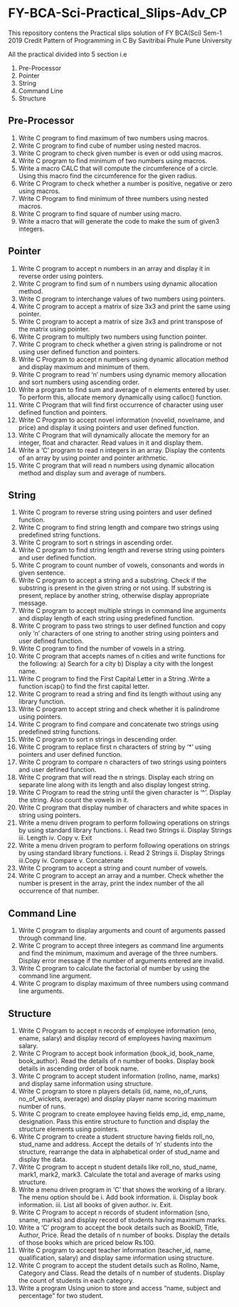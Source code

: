# FY-BCA-Sci-Practical_Slips-Adv_CP

This repository contens the Practical slips solution of FY BCA(Sci) Sem-1 2019 Credit Pattern of Programming in C By Savitribai Phule Pune University

All the practical divided into 5 section i.e
 1) Pre-Processor
 2) Pointer
 3) String
 4) Command Line
 5) Structure


## Pre-Processor

1. Write C program to find maximum of two numbers using macros.
2. Write C program to find cube of number using nested macros.
3. Write C program to check given number is even or odd using macros.
4. Write C program to find minimum of two numbers using macros.
5. Write a macro CALC that will compute the circumference of a circle. Using this macro find the circumference for the given radius.
6. Write C Program to check whether a number is positive, negative or zero using macros.
7. Write C Program to find minimum of three numbers using nested macros.
8. Write C program to find square of number using macro.
9. Write a macro that will generate the code to make the sum of given3 integers.

## Pointer

1. Write C program to accept n numbers in an array and display it in reverse order using pointers.
2. Write C program to find sum of n numbers using dynamic allocation method.
3. Write C program to interchange values of two numbers using pointers.
4. Write C program to accept a matrix of size 3x3 and print the same using pointer.
5. Write C program to accept a matrix of size 3x3 and print transpose of the matrix using pointer.
6. Write C program to multiply two numbers using function pointer.
7. Write C program to check whether a given string is palindrome or not using user defined function and pointers.
8. Write C Program to accept n numbers using dynamic allocation method and display maximum and minimum of them.
9. Write C program to read ‘n’ numbers using dynamic memory allocation and sort numbers using ascending order.
10. Write a program to find sum and average of n elements entered by user. To perform this, allocate memory dynamically using calloc() function.
11. Write C Program that will find first occurrence of character using user defined function and pointers.
12. Write C Program to accept novel information (novelid, novelname, and price) and display it using pointers and user defined function.
13. Write C Program that will dynamically allocate the memory for an integer, float and character. Read values in it and display them.
14. Write a ‘C’ program to read n integers in an array. Display the contents of an array by using pointer and pointer arithmetic.
15. Write C program that will read n numbers using dynamic allocation method and display sum and average of numbers.

## String

1. Write C program to reverse string using pointers and user defined function.
2. Write C program to find string length and compare two strings using predefined string functions.
3. Write C program to sort n strings in ascending order.
4. Write C program to find string length and reverse string using pointers and user defined function.
5. Write C program to count number of vowels, consonants and words in given sentence.
6. Write C program to accept a string and a substring. Check if the substring is present in the given string or not using. If substring is present, replace by another string, otherwise display appropriate message.
7. Write C program to accept multiple strings in command line arguments and display length of each string using predefined function.
8. Write C program to pass two strings to user defined function and copy only ‘n’ characters of one string to another string using pointers and user defined function.
9. Write C program to find the number of vowels in a string.
10. Write C program that accepts names of n cities and write functions for the following: a) Search for a city b) Display a city with the longest name.
11. Write C program to find the First Capital Letter in a String .Write a function iscap() to find the first capital letter.
12. Write C program to read a string and find its length without using any library function.
13. Write C program to accept string and check whether it is palindrome using pointers.
14. Write C program to find compare and concatenate two strings using predefined string functions.
15. Write C program to sort n strings in descending order.
16. Write C program to replace first n characters of string by ‘*’ using pointers and user defined function.
17. Write C program to compare n characters of two strings using pointers and user defined function.
18. Write C program that will read the n strings. Display each string on separate line along with its length and also display longest string.
19. Write C Program to read the string until the given character is ‘^’. Display the string. Also count the vowels in it.
20. Write C program that display number of characters and white spaces in string using pointers.
21. Write a menu driven program to perform following operations on strings by using standard library functions.
  i. Read two Strings
  ii. Display Strings
  iii. Length
  iv. Copy
  v. Exit
22. Write a menu driven program to perform following operations on strings by using standard library functions.
  i. Read 2 Strings
  ii. Display Strings
  iii.Copy
  iv. Compare
  v. Concatenate
23. Write C program to accept a string and count number of vowels.
24. Write C program to accept an array and a number. Check whether the number is present in the array, print the index number of the all occurrence of that number.

## Command Line

1. Write C program to display arguments and count of arguments passed through command line.
2. Write C program to accept three integers as command line arguments and find the minimum, maximum and average of the three numbers. Display error message if the
number of arguments entered are invalid.
3. Write C program to calculate the factorial of number by using the command line argument.
4. Write C program to display maximum of three numbers using command line arguments.

## Structure

1. Write C Program to accept n records of employee information (eno, ename, salary) and display record of employees having maximum salary.
2. Write C Program to accept book information (book_id, book_name, book_author). Read the details of n number of books. Display book details in ascending order of
book name.
3. Write C program to accept student information (rollno, name, marks) and display same information using structure.
4. Write C program to store n players details (id, name, no_of_runs, no_of_wickets, average) and display player name scoring maximum number of runs.
5. Write C program to create employee having fields emp_id, emp_name, designation. Pass this entire structure to function and display the structure elements using
pointers.
6. Write C program to create a student structure having fields roll_no, stud_name and address. Accept the details of ‘n’ students into the structure, rearrange the data in alphabetical order of stud_name and display the data.
7. Write C program to accept n student details like roll_no, stud_name, mark1, mark2, mark3. Calculate the total and average of marks using structure.
8. Write a menu driven program in ‘C’ that shows the working of a library. The menu option should be
 i. Add book information.
 ii. Display book information.
 iii. List all books of given author.
 iv. Exit.
9. Write C Program to accept n records of student information (sno, sname, marks) and display record of students having maximum marks.
10. Write a ‘C’ program to accept the book details such as BookID, Title, Author, Price. Read the details of n number of books. Display the details of those books which are priced below Rs.100.
11. Write C program to accept teacher information (teacher_id, name, qualification, salary) and display same information using structure.
12. Write C program to accept the student details such as Rollno, Name, Category and Class. Read the details of n number of students. Display the count of students in each category.
13. Write a program Using union to store and access “name, subject and percentage” for two student.
